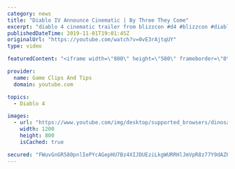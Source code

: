```yaml
---
category: news
title: "Diablo IV Announce Cinematic | By Three They Come"
excerpt: "diablo 4 cinematic trailer from blizzcon #d4 #blizzcon #diablo."
publishedDateTime: 2019-11-01T19:01:45Z
originalUrl: "https://youtube.com/watch?v=0vE3rAjtqUY"
type: video

featuredContent: "<iframe width=\"800\" height=\"500\" frameborder=\"0\" src=\"https://www.youtube.com/embed/0vE3rAjtqUY\" allow=\"accelerometer; autoplay; encrypted-media; gyroscope; picture-in-picture\" allowfullscreen></iframe>"

provider:
  name: Game Clips And Tips
  domain: youtube.com

topics:
  - Diablo 4

images:
  - url: "https://www.youtube.com/img/desktop/supported_browsers/dinosaur.png"
    width: 1200
    height: 800
    isCached: true

secured: "FWuvGnGR580pnlIePYcAGepHU7Bz4XIJDUEziLkgWURRHlJmVpR8z77Y9dAZP6DZpmFR4EHU7eJnj5g5BBP4r8/9gQMgIuDiIX4k9+3ElgRd39BVG4Jw6ckeW0OV/ioObQSVU9LDakGnXdwf+uRqfZWUB15+LHg4jh1kkb0ho4HW6NvEzh238LHXHzsgCbr1btr7ABPNWHB7fX19FCmfVvpx/2UOuvl/lBkZdUqBCvADZ5Hjbq+yfLL/XZZ+qP9tt055S4GfdxQeZe+g6+M1lRUFoB5371PLAptEhGMqUqityPH+7YWdXConpHb/eQxdbkGZ2EGAoI+WwHCviKkYSrLEWjIBkshsPYczt1NFF1udVdu4Vf0dMJPymqynn9WqqV4kYQdEkb23l+dIo6T39Q==;QMa8hNA8FJk/QCWVNDf3HQ=="
---
```


